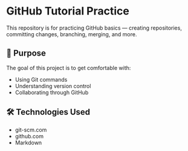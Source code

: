 # GitHub Tutorial Practice

This repository is for practicing GitHub basics — creating repositories, committing changes, branching, merging, and more.

## 🧠 Purpose
The goal of this project is to get comfortable with:
- Using Git commands
- Understanding version control
- Collaborating through GitHub

## 🛠️ Technologies Used
- git-scm.com
- github.com
- Markdown



